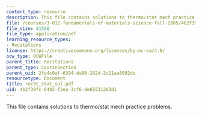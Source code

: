 ```yaml
---
content_type: resource
description: This file contains solutions to thermo/stat mech practice problems.
file: /courses/3-012-fundamentals-of-materials-science-fall-2005/4b2f39fc6492f2ea3cf6de65531263d1_rec9t_stat_sol.pdf
file_size: 41558
file_type: application/pdf
learning_resource_types:
- Recitations
license: https://creativecommons.org/licenses/by-nc-sa/4.0/
ocw_type: OCWFile
parent_title: Recitations
parent_type: CourseSection
parent_uid: 2fe4c0af-6394-da86-282d-2c11aa8992de
resourcetype: Document
title: rec9t_stat_sol.pdf
uid: 4b2f39fc-6492-f2ea-3cf6-de65531263d1
---
```

This file contains solutions to thermo/stat mech practice problems.